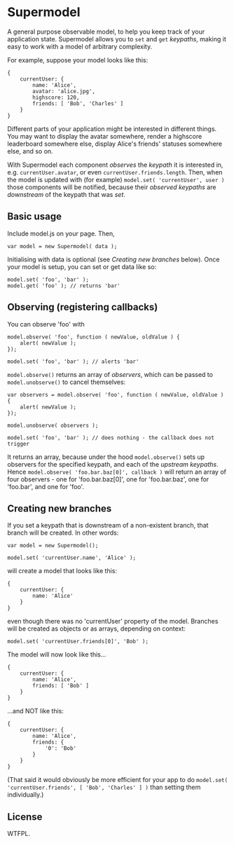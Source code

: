 Supermodel
==========

A general purpose observable model, to help you keep track of your application state. Supermodel allows you to `set` and `get` *keypaths*, making it easy to work with a model of arbitrary complexity.

For example, suppose your model looks like this:

    {
        currentUser: {
            name: 'Alice',
            avatar: 'alice.jpg',
            highscore: 120,
            friends: [ 'Bob', 'Charles' ]
        }
    }

Different parts of your application might be interested in different things. You may want to display the avatar somewhere, render a highscore leaderboard somewhere else, display Alice's friends' statuses somewhere else, and so on.

With Supermodel each component *observes* the *keypath* it is interested in, e.g. `currentUser.avatar`, or even `currentUser.friends.length`. Then, when the model is updated with (for example) `model.set( 'currentUser', user )` those components will be notified, because their *observed keypaths* are *downstream* of the keypath that was *set*.




Basic usage
-----------

Include model.js on your page. Then,

    var model = new Supermodel( data );

Initialising with data is optional (see *Creating new branches* below). Once your model is setup, you can set or get data like so:

    model.set( 'foo', 'bar' );
    model.get( 'foo' ); // returns 'bar'




Observing (registering callbacks)
---------------------------------

You can observe 'foo' with

    model.observe( 'foo', function ( newValue, oldValue ) {
        alert( newValue );
    });

    model.set( 'foo', 'bar' ); // alerts 'bar'

`model.observe()` returns an array of *observers*, which can be passed to `model.unobserve()` to cancel themselves:

    var observers = model.observe( 'foo', function ( newValue, oldValue ) {
        alert( newValue );
    });

    model.unobserve( observers );

    model.set( 'foo', 'bar' ); // does nothing - the callback does not trigger

It returns an array, because under the hood `model.observe()` sets up observers for the specified keypath, and each of the *upstream keypaths*. Hence `model.observe( 'foo.bar.baz[0]', callback )` will return an array of four observers - one for 'foo.bar.baz[0]', one for 'foo.bar.baz', one for 'foo.bar', and one for 'foo'.




Creating new branches
---------------------

If you set a keypath that is downstream of a non-existent branch, that branch will be created. In other words:

    var model = new Supermodel();

    model.set( 'currentUser.name', 'Alice' );

will create a model that looks like this:

    {
        currentUser: {
            name: 'Alice'
        }
    }

even though there was no 'currentUser' property of the model. Branches will be created as objects or as arrays, depending on context:

    model.set( 'currentUser.friends[0]', 'Bob' );

The model will now look like this...

    {
        currentUser: {
            name: 'Alice',
            friends: [ 'Bob' ]
        }
    }

...and NOT like this:

    {
        currentUser: {
            name: 'Alice',
            friends: {
                '0': 'Bob'
            }
        }
    }

(That said it would obviously be more efficient for your app to do `model.set( 'currentUser.friends', [ 'Bob', 'Charles' ] )` than setting them individually.) 




License
-------

WTFPL.